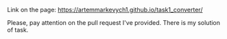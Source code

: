 Link on the page: 
https://artemmarkevych1.github.io/task1_converter/

Please, pay attention on the pull request I've provided.
There is my solution of task.